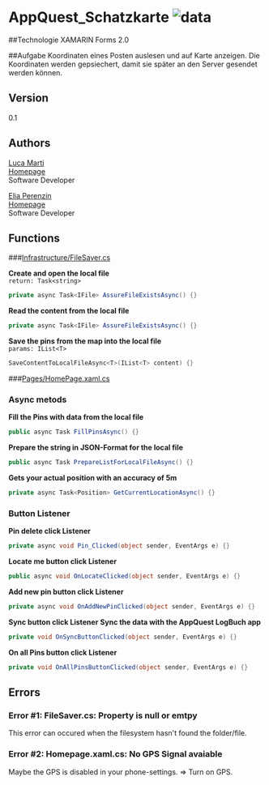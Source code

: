 # AppQuest_Schatzkarte ![data](https://img.shields.io/badge/Status-development-orange.svg)

##Technologie
XAMARIN Forms 2.0

##Aufgabe
Koordinaten eines Posten auslesen und auf Karte anzeigen. Die Koordinaten werden gepsiechert, damit sie später an den Server gesendet werden können.

## Version
0.1

## Authors 
[Luca Marti](https://github.com/zmartl)  
[Homepage](https://www.luca-marti.ch)  
Software Developer
 
[Elia Perenzin](https://github.com/zperee)  
[Homepage](http://eliaperenzin.ch/)  
Software Developer

## Functions
###[Infrastructure/FileSaver.cs](https://github.com/zperee/AppQuest_Schatzkarte/blob/master/AppQuest_Schatzkarte/AppQuest_Schatzkarte/Infrastructure/FileSaver.cs)

**Create and open the local file**  
`return: Task<string>`
```C#
private async Task<IFile> AssureFileExistsAsync() {}
```

**Read the content from the local file**
```C#
private async Task<IFile> AssureFileExistsAsync() {}
```

**Save the pins from the map into the local file**  
`params: IList<T>`
```C#
SaveContentToLocalFileAsync<T>(IList<T> content) {}
```
###[Pages/HomePage.xaml.cs](https://github.com/zperee/AppQuest_Schatzkarte/blob/master/AppQuest_Schatzkarte/AppQuest_Schatzkarte/Pages/HomePage.xaml.cs)

### Async metods
**Fill the Pins with data from the local file**
```C#
public async Task FillPinsAsync() {}
```

**Prepare the string in JSON-Format for the local file**
```C#
public async Task PrepareListForLocalFileAsync() {}
```

**Gets your actual position with an accuracy of 5m**
```C#
private async Task<Position> GetCurrentLocationAsync() {}
```

### Button Listener
**Pin delete click Listener**
```C#
private async void Pin_Clicked(object sender, EventArgs e) {}
```

**Locate me button click Listener**
```C#
public async void OnLocateClicked(object sender, EventArgs e) {}
```

**Add new pin button click Listener**
```C#
private async void OnAddNewPinClicked(object sender, EventArgs e) {}
```

**Sync button click Listener**
**Sync the data with the AppQuest LogBuch app**
```C#
private void OnSyncButtonClicked(object sender, EventArgs e) {}
```

**On all Pins button click Listener**
```C#
private void OnAllPinsButtonClicked(object sender, EventArgs e) {}
```


## Errors
### Error #1: FileSaver.cs: Property is null or emtpy
This error can occured when the filesystem hasn't found the folder/file. 

### Error #2: Homepage.xaml.cs: No GPS Signal avaiable
Maybe the GPS is disabled in your phone-settings. 
=> Turn on GPS. 
